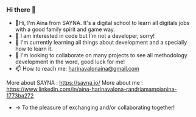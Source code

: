 ### Hi there 👋

- 👋Hi, I'm Aina from SAYNA. It's a digital school to learn all digitals jobs with a good family spirit and game way.
- 🔭 I am interested in code but I'm not a developer, sorry!
- 🌱 I'm currently learning all things about development and a specially how to learn it.
- 👯 I'm looking to collaborate on many projects to see all methodology development in the word, good luck for me!
- 📫 How to reach me: harinavalonaina@gmail.com


More about SAYNA : https://sayna.io/
More about me : https://www.linkedin.com/in/aina-harinavalona-randriamampianina-1773ba272

- -> To the pleasure of exchanging and/or collaborating together!
